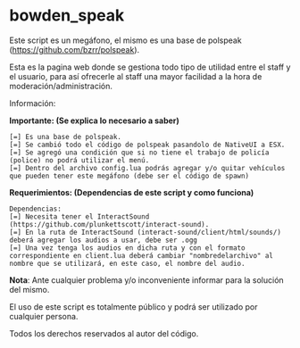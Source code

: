 # bowden_speak

Este script es un megáfono, el mismo es una base de polspeak (https://github.com/bzrr/polspeak). 

Esta es la pagina web donde se gestiona todo tipo de utilidad entre el staff y el usuario, para así ofrecerle al staff una mayor facilidad a la hora de moderación/administración.

Información:

**Importante: (Se explica lo necesario a saber)**
```Información:
[=] Es una base de polspeak.
[=] Se cambió todo el código de polspeak pasandolo de NativeUI a ESX.
[=] Se agregó una condición que si no tiene el trabajo de policía (police) no podrá utilizar el menú.
[=] Dentro del archivo config.lua podrás agregar y/o quitar vehículos que pueden tener este megáfono (debe ser el código de spawn)
```

**Requerimientos: (Dependencias de este script y como funciona)**
```
Dependencias:
[=] Necesita tener el InteractSound (https://github.com/plunkettscott/interact-sound).
[=] En la ruta de InteractSound (interact-sound/client/html/sounds/) deberá agregar los audios a usar, debe ser .ogg
[=] Una vez tenga los audios en dicha ruta y con el formato correspondiente en client.lua deberá cambiar "nombredelarchivo" al nombre que se utilizará, en este caso, el nombre del audio.
````
**Nota**: Ante cualquier problema y/o inconveniente informar para la solución del mismo.

El uso de este script es totalmente público y podrá ser utilizado por cualquier persona. 

Todos los derechos reservados al autor del código.
